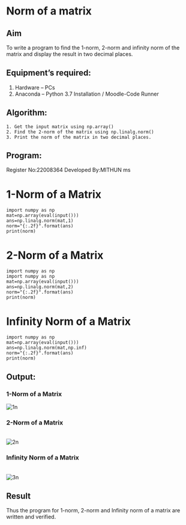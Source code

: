 # Norm of a matrix
## Aim
To write a program to find the 1-norm, 2-norm and infinity norm of the matrix and display the result in two decimal places.
## Equipment’s required:
1.	Hardware – PCs
2.	Anaconda – Python 3.7 Installation / Moodle-Code Runner
## Algorithm:
	1. Get the input matrix using np.array()   
    2. Find the 2-norm of the matrix using np.linalg.norm()
	3. Print the norm of the matrix in two decimal places.
## Program:
Register No:22008364
Developed By:MITHUN ms
# 1-Norm of a Matrix
```
import numpy as np
mat=np.array(eval(input()))
ans=np.linalg.norm(mat,1)
norm="{:.2f}".format(ans)
print(norm)
```

# 2-Norm of a Matrix
```
import numpy as np
import numpy as np
mat=np.array(eval(input()))
ans=np.linalg.norm(mat,2)
norm="{:.2f}".format(ans)
print(norm)
```

# Infinity Norm of a Matrix
```
import numpy as np
mat=np.array(eval(input()))
ans=np.linalg.norm(mat,np.inf)
norm="{:.2f}".format(ans)
print(norm)
```
## Output:
### 1-Norm of a Matrix
![1n](https://user-images.githubusercontent.com/118344695/215438201-f9388369-f080-4171-97a9-592154320c6e.png)

### 2-Norm of a Matrix
<br>![2n](https://user-images.githubusercontent.com/118344695/215438253-c38ca661-5988-4a34-b7ed-3f72983e5de0.png)

### Infinity Norm of a Matrix
<br>![3n](https://user-images.githubusercontent.com/118344695/215438311-39f64b83-487a-419e-86bb-d14c03a4e0ce.png)

## Result
Thus the program for 1-norm, 2-norm and Infinity norm of a matrix are written and verified.
